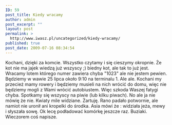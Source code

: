 ```yaml
---
ID: 59
post_title: Kiedy wracamy
author: admin
post_excerpt: ""
layout: post
permalink: >
  http://www.iwasz.pl/uncategorized/kiedy-wracamy/
published: true
post_date: 2009-07-16 08:34:54
---
```

Kochani, dzięki za komcie. Wszystko czytamy i się cieszymy okropnie. Że kot nie ma jajek wiedzą już wszyscy ;) biedny kot, ale tak to już jest. Wracamy lotem którego numer zawiera chyba "1023" ale nie jestem pewien. Będziemy w wawie 25 lipca około 9:10 na terminalu 1. Ale ale. Kochani my przecież mamy rowery i będziemy musieli na nich wrócić do domu, więc nie będziemy mogli z Wami wrócić autobiustem. Więc szkoda Waszej fatygi chyba. Spotkamy się wszyscy na piwie (lub kilku piwach). No ale ja nie mówię że nie. Kwiaty mile widziane. Żartuję. Rano padało potwornie, ale namiot nie uronił ani kropelki do środka. Asia mówi że : widziała jeża, mewy i słyszała sowę. Ok lecę podładować komórkę jeszcze raz. Buziaki. Wieczorem coś napisze.